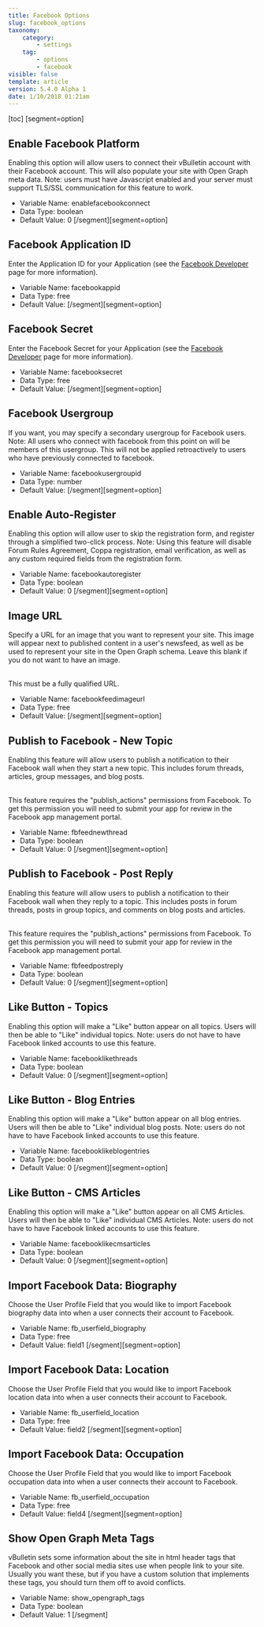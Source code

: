 ```yaml
---
title: Facebook Options
slug: facebook_options
taxonomy:
    category:
        - settings
    tag:
        - options
        - facebook
visible: false
template: article
version: 5.4.0 Alpha 1
date: 1/10/2018 01:21am
---
```


[toc]
[segment=option]

## Enable Facebook Platform
Enabling this option will allow users to connect their vBulletin account with their Facebook account. This will also populate your site with Open Graph meta data. Note: users must have Javascript enabled and your server must support TLS/SSL communication for this feature to work.



- Variable Name: enablefacebookconnect
- Data Type: boolean
- Default Value: 0
[/segment][segment=option]

## Facebook Application ID
Enter the Application ID for your Application (see the <a href="http://www.facebook.com/developers/" target="_blank">Facebook Developer</a> page for more information).



- Variable Name: facebookappid
- Data Type: free
- Default Value: 
[/segment][segment=option]

## Facebook Secret
Enter the Facebook Secret for your Application (see the <a href="http://www.facebook.com/developers/" target="_blank">Facebook Developer</a> page for more information).



- Variable Name: facebooksecret
- Data Type: free
- Default Value: 
[/segment][segment=option]

## Facebook Usergroup
If you want, you may specify a secondary usergroup for Facebook users. Note: All users who connect with facebook from this point on will be members of this usergroup. This will not be applied retroactively to users who have previously connected to facebook.



- Variable Name: facebookusergroupid
- Data Type: number
- Default Value: 
[/segment][segment=option]

## Enable Auto-Register
Enabling this option will allow user to skip the registration form, and register through a simplified two-click process. Note: Using this feature will disable Forum Rules Agreement, Coppa registration, email verification, as well as any custom required fields from the registration form.



- Variable Name: facebookautoregister
- Data Type: boolean
- Default Value: 0
[/segment][segment=option]

## Image URL
Specify a URL for an image that you want to represent your site. This image will appear next to published content in a user's newsfeed, as well as be used to represent your site in the Open Graph schema. Leave this blank if you do not want to have an image.<br/><br/>

This  must be a fully qualified URL.



- Variable Name: facebookfeedimageurl
- Data Type: free
- Default Value: 
[/segment][segment=option]

## Publish to Facebook - New Topic
Enabling this feature will allow users to publish a notification to their Facebook wall when they start a new topic.  This includes forum threads, articles, group messages, and blog posts.<br/><br/>

This feature requires the "publish_actions" permissions from Facebook.  To get this permission you will need to submit your app for review in the Facebook app management portal.



- Variable Name: fbfeednewthread
- Data Type: boolean
- Default Value: 0
[/segment][segment=option]

## Publish to Facebook - Post Reply
Enabling this feature will allow users to publish a notification to their Facebook wall when they reply to a topic.  This includes posts in forum threads, posts in group topics, and comments on blog posts and articles.<br/><br/>

This feature requires the "publish_actions" permissions from Facebook.  To get this permission you will need to submit your app for review in the Facebook app management portal.



- Variable Name: fbfeedpostreply
- Data Type: boolean
- Default Value: 0
[/segment][segment=option]

## Like Button - Topics
Enabling this option will make a "Like" button appear on all topics. Users will then be able to "Like" individual topics. Note: users do not have to have Facebook linked accounts to use this feature.



- Variable Name: facebooklikethreads
- Data Type: boolean
- Default Value: 0
[/segment][segment=option]

## Like Button - Blog Entries
Enabling this option will make a "Like" button appear on all blog entries. Users will then be able to "Like" individual blog posts. Note: users do not have to have Facebook linked accounts to use this feature.



- Variable Name: facebooklikeblogentries
- Data Type: boolean
- Default Value: 0
[/segment][segment=option]

## Like Button - CMS Articles
Enabling this option will make a "Like" button appear on all CMS Articles. Users will then be able to "Like" individual CMS Articles. Note: users do not have to have Facebook linked accounts to use this feature.



- Variable Name: facebooklikecmsarticles
- Data Type: boolean
- Default Value: 0
[/segment][segment=option]

## Import Facebook Data: Biography
Choose the User Profile Field that you would like to import Facebook biography data into when a user connects their account to Facebook.



- Variable Name: fb_userfield_biography
- Data Type: free
- Default Value: field1
[/segment][segment=option]

## Import Facebook Data: Location
Choose the User Profile Field that you would like to import Facebook location data into when a user connects their account to Facebook.



- Variable Name: fb_userfield_location
- Data Type: free
- Default Value: field2
[/segment][segment=option]

## Import Facebook Data: Occupation
Choose the User Profile Field that you would like to import Facebook occupation data into when a user connects their account to Facebook.



- Variable Name: fb_userfield_occupation
- Data Type: free
- Default Value: field4
[/segment][segment=option]

## Show Open Graph Meta Tags
vBulletin sets some information about the site in html header tags that Facebook and other social media sites use when people link to your site.  Usually you want these, but if you have a custom solution that implements these tags, you should turn them off to avoid conflicts.



- Variable Name: show_opengraph_tags
- Data Type: boolean
- Default Value: 1
[/segment]